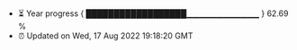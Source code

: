- ⏳ Year progress { ██████████████████▁▁▁▁▁▁▁▁▁▁▁▁ } 62.69 %
- ⏰ Updated on Wed, 17 Aug 2022 19:18:20 GMT

